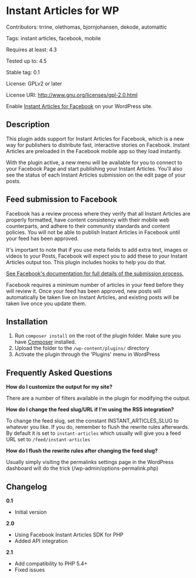 # Instant Articles for WP
Contributors: trrine, olethomas, bjornjohansen, dekode, automattic

Tags: instant articles, facebook, mobile

Requires at least: 4.3

Tested up to: 4.5

Stable tag: 0.1

License: GPLv2 or later

License URI: http://www.gnu.org/licenses/gpl-2.0.html


Enable [Instant Articles for Facebook](https://developers.facebook.com/docs/instant-articles) on your WordPress site.

## Description

This plugin adds support for Instant Articles for Facebook, which is a new way for publishers to distribute fast, interactive stories on Facebook. Instant Articles are preloaded in the Facebook mobile app so they load instantly.

With the plugin active, a new menu will be available for you to connect to your Facebook Page and start publishing your Instant Articles. You'll also see the status of each Instant Articles submission on the edit page of your posts.

## Feed submission to Facebook

Facebook has a review process where they verify that all Instant Articles are properly formatted, have content consistency with their mobile web counterparts, and adhere to their community standards and content policies. You will not be able to publish Instant Articles in Facebook until your feed has been approved.

It's important to note that if you use meta fields to add extra text, images or videos to your Posts, Facebook will expect you to add these to your Instant Articles output too. This plugin includes hooks to help you do that.

[See Facebook's documentation for full details of the submission process.](https://developers.facebook.com/docs/instant-articles)

Facebook requires a minimum number of articles in your feed before they will review it. Once your feed has been approved, new posts will automatically be taken live on Instant Articles, and existing posts will be taken live once you update them.

## Installation

1. Run `composer install` on the root of the plugin folder. Make sure you have [Composer](https://github.com/composer/composer) installed.
2. Upload the folder to the `/wp-content/plugins/` directory
3. Activate the plugin through the 'Plugins' menu in WordPress

## Frequently Asked Questions

**How do I customize the output for my site?**

There are a number of filters available in the plugin for modifying the output.

**How do I change the feed slug/URL if I'm using the RSS integration?**

To change the feed slug, set the constant INSTANT_ARTICLES_SLUG to whatever you like. If you do, remember to flush the rewrite rules afterwards.
By default it is set to `instant-articles` which usually will give you a feed URL set to `/feed/instant-articles`

**How do I flush the rewrite rules after changing the feed slug?**

Usually simply visiting the permalinks settings page in the WordPress dashboard will do the trick (/wp-admin/options-permalink.php)

## Changelog

**0.1**
* Initial version

**2.0**
* Using Facebook Instant Articles SDK for PHP
* Added API integration

**2.1**
* Add compatibility to PHP 5.4+
* Fixed issues
